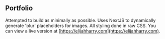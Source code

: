 ## Portfolio

Attempted to build as minimally as possible. Uses NextJS to dynamically generate 'blur' placeholders for images. All styling done in raw CSS.
You can view a live version at [https://elijahharry.com](https://elijahharry.com).
